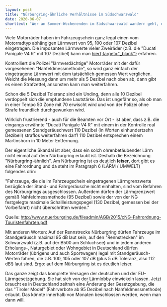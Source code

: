 ```yaml
---
layout: post
title: "Nürburgring-ähnliche Verhältnisse im Südschwarzwald"
date: 2020-06-07
shorttext: "Wer an Sommer-Wochenenden im Südschwarzwald wandern geht, der erlebt zunehmend nicht die erholsame Ruhe dieses einzigartigen Naturgebiets, sondern eine Fahrzeugrennen-Soundkulisse, die so laut ist, dass sie sogar am Nürburgring verboten wäre."
---
```


Viele Motorräder haben im Fahrzeugschein ganz legal einen vom Motorradtyp abhängigen Lärmwert von 95, 100 oder 107 Dezibel eingetragen. Die imposanten Lärmwerte vieler Zweiräder (z.B. die "Ducati Panigale V4 R" mit 107 Dezibel) kann man <span style="text-decoration: underline;">[hier](https://www.motorradonline.de/ratgeber/laermfahrverbot-oesterreich-tirol-betroffene-modelle/){:target="_blank"}</span> erfahren.

Kontrolliert die Polizei "lärmverdächtige" Motorräder mit der dafür vorgesehenen "Nahfeldmessmethode", so wird ganz einfach der eingetragene Lärmwert mit dem tatsächlich gemessen Wert verglichen. Weicht die Messung dann um mehr als 5 Dezibel nach oben ab, dann gibt es einen Strafzettel, ansonsten kann man weiterfahren. 

Schon die 5 Dezibel Toleranz sind ein Unding, denn alle 10 Dezibel verdoppelt sich die empfundene Lautstärke. Das ist ungefähr so, als ob man in einer Tempo 50 Zone mit 70 erwischt wird und von der Polizei ohne Strafe freundlich durchgewunken wird.

Wirklich frustrierend - auch für die Beamten vor Ort - ist aber, dass z.B. die eingangs erwähnte "Ducati Panigale V4 R" mit einem in der Kontrolle real gemessenen Standgeräuschwert 110 Dezibel (in Worten einhundertzehn Dezibel!) straflos weiterfahren darf! 110 Dezibel entsprechen einem Martinshorn in 10 Meter Entfernung.

Der eigentliche Skandal ist aber, dass ein solch ohrenbetäubender Lärm nicht einmal auf dem Nürburgring erlaubt ist. Deshalb die Bezeichnung "Nürburgring-ähnlich". Am Nürburgring ist es deutlich <b>leiser</b>, dort gibt es eine Fahrordnung und da steht im Paragraph 6 (LÄRM / UMWELT) folgendes drin: 

"Fahrzeuge, die die im Fahrzeugschein eingetragenen Lärmgrenzwerte bezüglich der Stand- und Fahrgeräusche nicht einhalten, sind vom Befahren des Nürburgrings ausgeschlossen. Außerdem dürfen der Lärmgrenzwert gemäß Nahfeldmessmethode (95 Dezibel) sowie der von der NG festgelegte maximale Schallleistungspegel (130 Dezibel, gemessen bei der Vorbeifahrt) nicht überschritten werden."

Quelle: http://www.nuerburgring.de/fileadmin/AGB/2015/cNG-Fahrordnung-Touristenfahrten.pdf  

Mit anderen Worten: Auf der Rennstrecke Nürburgring dürfen Fahrzeuge im Standgeräusch maximal 95 dB laut sein, auf den "Rennstrecken" im Schwarzwald (z.B. auf der B500 am Schluchsee) und in jedem anderen Erholungs-, Naturgebiet oder Wohngebiet in Deutschland dürfen Motorräder (übrigens und auch Sportwagen) legal mit Standgeräusch-Werten fahren, die z.B. 100, 105 oder 107 dB (plus 5 dB Toleranz, also 112 dB!) laut sind. Ergo: auf dem Nürburgring ist es deutlich leiser.

Das ganze zeigt das komplette Versagen der deutschen und der EU-Lärmgesetzgebung. Sie hat sich von der Lärmlobby einwickeln lassen. Jetzt braucht es in Deutschland zeitnah eine Änderung der Gesetzgebung, die das "Tiroler Model" (Fahrverbote ab 95 Dezibel nach Nahfeldmessmethode) erlaubt. Das könnte innerhalb von Monaten beschlossen werden, wenn man dann will.
